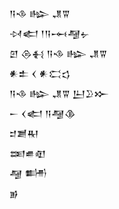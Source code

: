 <div class='block'>
<div class='line'>𒀀𒈾 𒈗 𒂗𒐊</div>
<div class='line'>𒀴𒅗 𒁹𒀀𒆰𒆷𒉡</div>
<div class='line'>𒇻 𒁲𒈬 𒀀𒈾 𒈗 𒂗𒐊</div>
<div class='line'>𒀭𒉺 𒌋 𒀭𒀫𒌓</div>
<div class='line'>𒀀𒈾 𒈗 𒂗𒐊 𒌨𒊒𒁍</div>
<div class='line'>𒀸 𒌋𒅗 𒀀𒆷𒆠</div>
<div class='line'>𒄑𒋢𒊑</div>
<div class='line'>𒌅𒌑𒊏</div>
<div class='line'>𒆷 𒌦</div>
<div class='line'>𒂊</div>
</div>
